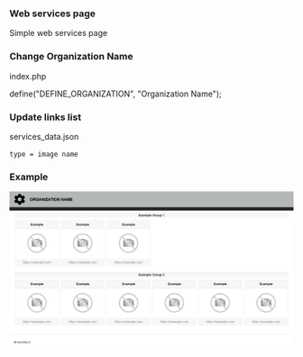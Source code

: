 ### Web services page
Simple web services page

### Change Organization Name
index.php

define("DEFINE_ORGANIZATION", "Organization Name");

### Update links list
services_data.json

    type = image name

### Example
![Example](example.png)
